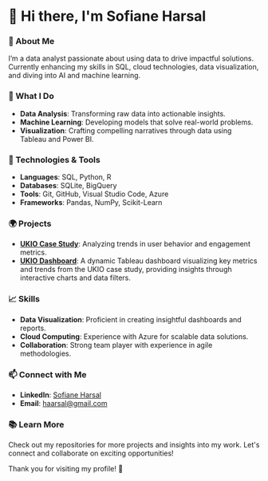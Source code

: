 # 👋 Hi there, I'm Sofiane Harsal

### 🌱 About Me
I’m a data analyst passionate about using data to drive impactful solutions. Currently enhancing my skills in SQL, cloud technologies, data visualization, and diving into AI and machine learning. 

### 🚀 What I Do
- **Data Analysis**: Transforming raw data into actionable insights.
- **Machine Learning**: Developing models that solve real-world problems.
- **Visualization**: Crafting compelling narratives through data using Tableau and Power BI.

### 🔧 Technologies & Tools
- **Languages**: SQL, Python, R
- **Databases**: SQLite, BigQuery
- **Tools**: Git, GitHub, Visual Studio Code, Azure
- **Frameworks**: Pandas, NumPy, Scikit-Learn

### 🌍 Projects
- **[UKIO Case Study](https://www.kaggle.com/code/sofianehr/ukio-case-study)**: Analyzing trends in user behavior and engagement metrics.
- **[UKIO Dashboard](https://public.tableau.com/app/profile/sofiane.harsal/viz/ukio_17042984318120/Dashboard)**: A dynamic Tableau dashboard visualizing key metrics and trends from the UKIO case study, providing insights through interactive charts and data filters.

### 📈 Skills
- **Data Visualization**: Proficient in creating insightful dashboards and reports.
- **Cloud Computing**: Experience with Azure for scalable data solutions.
- **Collaboration**: Strong team player with experience in agile methodologies.

### 📫 Connect with Me
- **LinkedIn**: [Sofiane Harsal](https://www.linkedin.com/in/sofiane-harsal/)
- **Email**: [haarsal@gmail.com](mailto:haarsal@gmail.com)

### 📚 Learn More
Check out my repositories for more projects and insights into my work. Let's connect and collaborate on exciting opportunities!

Thank you for visiting my profile! 🙌
